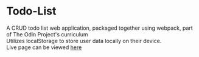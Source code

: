# Todo-List

A CRUD todo list web application, packaged together using webpack, part of The Odin Project's curriculum    
Utilizes localStorage to store user data locally on their device.  
Live page can be viewed [here](https://martingv10.github.io/Todo-List)
